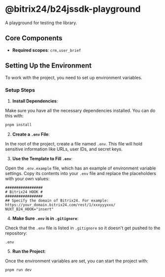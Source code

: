 # @bitrix24/b24jssdk-playground

A playground for testing the library.

## Core Components

- **Required scopes**: `crm,user_brief`


## Setting Up the Environment

To work with the project, you need to set up environment variables.

### Setup Steps
1. **Install Dependencies**:

Make sure you have all the necessary dependencies installed. You can do this with:

```bash
pnpm install
```

2. **Create a `.env` File**:

In the root of the project, create a file named `.env`. This file will hold sensitive information like URLs, user IDs, and secret keys.

3. **Use the Template to Fill `.env`**:

Open the `.env.example` file, which has an example of environment variable settings. Copy its contents into your `.env` file and replace the placeholders with your own values:

```plaintext
#################
# Bitrix24 HOOK #
#################
## Specify the domain of Bitrix24. For example: https://your_domain.bitrix24.com/rest/1/xxxyyyxxx/
NUXT_B24_HOOK="insert"
```

4. **Make Sure `.env` is in `.gitignore`**:

Check that the `.env` file is listed in `.gitignore` so it doesn't get pushed to the repository:

```plaintext
.env
```

5. **Run the Project**:

Once the environment variables are set, you can start the project with:

```bash
pnpm run dev
```
